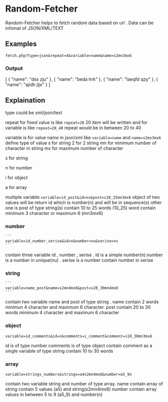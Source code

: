 # Random-Fetcher
Random-Fetcher helps to fetch random data based on url . Data can be infomat of JSON/XML/TEXT

## Examples

``` 
fetch.php?type=json&repeat=4&variable=name&name=s2mn3mx6
```
### Output

[
  {
    "name": "dss zju"
  },
  {
    "name": "beda hrk"
  },
  {
    "name": "laeqfd qzy"
  },
  {
    "name": "ajidh jljx"
  }
]


## Explaination


type could be xml/json/text

repeat for fixed value is like ```repeat=20```  20 item will be written and for variable is like ``` repeat=20_40 ``` repeat would be in between 20 to 40

variable is for value name in json/xml like ```variable=name``` and ```name=s2mn3mx6``` define type of value s for string 2 for 2 string mn for minimum number of character in string mx for maximum number of character

s for string

n for number 

i for object

a for array

multiple variable ```variable=id_post&id=ns&post=s10_25mn3mx6``` object of two values will be return id which is number(n) and will be in sequence(s) other one is post of type string(s) contain 10 to 25 words (10_25) word contain minimum 3 character or maximum 6 (mn3mx6)

### number 
    ```
    variable=id_number_serise&id=n&number=nu&serise=ns
    ```
    
  contain three variable id , number , serise . id is a simple number(n).number is a number in unique(nu) . serise is a number contain number in serise 
 
### string 
    ``` 
    variable=name_post&name=s2mn4mx6&post=s20_30mn4mx6 
    ```
   contain two variable name and post of type string . name contain 2 words minimun 4 character and maximum 6 character.
   post contain 20 to 30 words minimum 4 character and maximum 6 character
       
### object 

  ```
  variable=id_comments&id=n&comments=i_comment&comment=s10_30mn3mx6 
  ```


id is of type number comments is of type object contain comment as a single variable of type string contain 10 to 30 words

### array

 ```
 variable=strings_numbers&strings=a4s2mn4mx6&number=a5_9n 
 ```
 
   contain two variable string and number of type array. name contain array of string contain 5 values (a5) and string(s2mn4mx6)
   number contain array values in between 5 to 9 (a5_9) and number(n)
